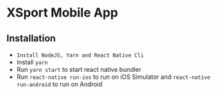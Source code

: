# XSport Mobile App

## Installation

- `Install NodeJS, Yarn and React Native Cli`
- Install `yarn`
- Run `yarn start` to start react native bundler
- Run `react-native run-ios` to run on iOS Simulator and `react-native run-android` to run on Android
